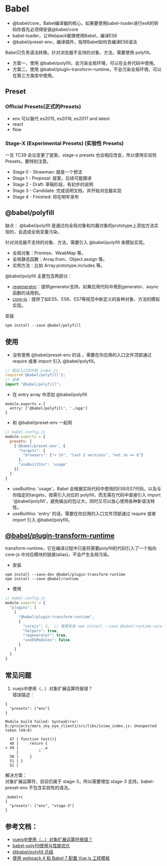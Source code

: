 # Babel

- @babel/core，Babel编译器的核心，如果要使用babel-loader进行es6的转码你首先必须得安装@babel/core
- babel-loader，让Webpack能够使用Babel，编译ES6
- @babel/preset-env，编译插件，指导Babel如何去编译ES6语法

Babel只负责语法转换。针对浏览器不支持的对象、方法，需要使用 polyfill。
- 方案一，使用 @babel/polyfill，会污染全局环境，可以在业务代码中使用。
- 方案二，使用 @babel/plugin-transform-runtime，不会污染全局环境，可以在第三方类库中使用。

## Preset
### Official Presets(正式的Presets)
- env
    可以替代 es2015, es2016, es2017 and latest
- react
- flow

### Stage-X (Experimental Presets) (实验性 Presets)
一旦 TC39 会议变更了提案，stage-x presets 也会相应改变，所以使用实验性 Presets，要特别注意。
- Stage 0 - Strawman: 就是一个想法
- Stage 1 - Proposal: 提案，后续可能跟进
- Stage 2 - Draft: 草稿阶段，有初步的说明
- Stage 3 - Candidate: 完成说明文档，并开始浏览器实现
- Stage 4 - Finished: 将在明年发布

## @babel/polyfill
缺点： @babel/polyfill 是通过向全局对象和内置对象的prototype上添加方法实现的，会造成全局变量污染。

针对浏览器不支持的对象、方法，需要引入 @babel/polyfill 来模拟实现。
- 全局对象：Promise、WeakMap 等。
- 全局静态函数：Array.from、Object.assign 等。
- 实例方法：比如 Array.prototype.includes 等。

@babel/polyfill 主要包含两部分：
- [regenerator](https://github.com/facebook/regenerator/blob/master/packages/regenerator-runtime/runtime.js)：提供generator支持，如果应用代码中用到generator、async函数的话用到。
- [core-js](https://github.com/zloirock/core-js)：提供了如ES5、ES6、ES7等规范中新定义的各种对象、方法的模拟实现。

安装
```
npm install --save @babel/polyfill
```

## 使用
- 没有使用 @babel/preset-env 的话
，需要在你应用的入口文件顶部通过 require 或者 import 引入 @babel/polyfill。
```js
// 假设入口文件是 index.js
require('@babel/polyfill');
// 或者
import "@babel/polyfill";
```
- 在 entry array 中添加 @babel/polyfill
```
module.exports = {
  entry: ['@babel/polyfill', './app']
}
```
- 和 @babel/preset-env 一起用
```js
// babel.config.js
module.exports = {
  presets: [
    ['@babel/preset-env', { 
      "targets": {
        "browsers": ["> 1%", "last 2 versions", "not ie <= 8"]
      },
      "useBuiltIns": 'usage'
    }]
  ]
}
```
- useBuiltIns: 'usage'，Babel 会根据实际代码中使用的ES6/ES7代码，以及与你指定的targets，按需引入对应的 polyfill，而无需在代码中直接引入 import '@babel/polyfill'，避免输出的包过大，同时又可以放心使用各种新语法特性。
- useBuiltIns: 'entry' 的话，需要在你应用的入口文件顶部通过 require 或者 import 引入 @babel/polyfill。

## [@babel/plugin-transform-runtime](https://babeljs.io/docs/en/babel-plugin-transform-runtime)
transform-runtime，它在编译过程中只是将需要polyfill的代码引入了一个指向 core-js 中对应模块的链接(alias)，不会产生全局污染。

- 安装
```
npm install --save-dev @babel/plugin-transform-runtime
npm install --save @babel/runtime
```
- 使用
```js
// babel.config.js
module.exports = {
  "plugins": [
    [
      "@babel/plugin-transform-runtime",
      {
        "corejs": 2,  // 需要安装 npm install --save @babel/runtime-corejs2
        "helpers": true,
        "regenerator": true,
        "useESModules": false
      }
    ]
  ]
}
```

## 常见问题
1. vuejs中使用（...）对象扩展运算符报错？  
错误描述：
```
{
  "presets": ["env"]
}

Module build failed: SyntaxError: D:/projects/mars_sky_eye_client1/src/libs/iview_index.js: Unexpected token (49:8)

  47 | function test(){
  48 |     return {
> 49 |         ...a
     |         ^
  50 |     }
  51 | }
  52 | 
```

解决方案：  
    对象扩展运算符，目前仍属于 stage-3，所以需要增加 stage-3 支持。babel-preset-env 不包含实验性的语法。
```
.babelrc
{
  "presets": ["env", "stage-3"]
}
```


## 参考文档：
- [vuejs中使用（...）对象扩展运算符报错？](https://segmentfault.com/q/1010000008028037)
- [babel-polyfill使用与性能优化](https://www.colabug.com/2985798.html)
- [@babel/polyfill 总结](https://segmentfault.com/a/1190000017457575?utm_source=tag-newest)
- [使用 webpack 4 和 Babel 7 配置 Vue.js 工程模板](https://segmentfault.com/a/1190000015247255?utm_source=tag-newest)